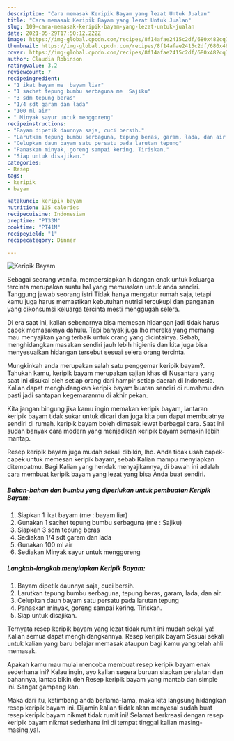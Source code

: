 ```yaml
---
description: "Cara memasak Keripik Bayam yang lezat Untuk Jualan"
title: "Cara memasak Keripik Bayam yang lezat Untuk Jualan"
slug: 109-cara-memasak-keripik-bayam-yang-lezat-untuk-jualan
date: 2021-05-29T17:50:12.222Z
image: https://img-global.cpcdn.com/recipes/8f14afae2415c2df/680x482cq70/keripik-bayam-foto-resep-utama.jpg
thumbnail: https://img-global.cpcdn.com/recipes/8f14afae2415c2df/680x482cq70/keripik-bayam-foto-resep-utama.jpg
cover: https://img-global.cpcdn.com/recipes/8f14afae2415c2df/680x482cq70/keripik-bayam-foto-resep-utama.jpg
author: Claudia Robinson
ratingvalue: 3.2
reviewcount: 7
recipeingredient:
- "1 ikat bayam me  bayam liar"
- "1 sachet tepung bumbu serbaguna me  Sajiku"
- "3 sdm tepung beras"
- "1/4 sdt garam dan lada"
- "100 ml air"
- " Minyak sayur untuk menggoreng"
recipeinstructions:
- "Bayam dipetik daunnya saja, cuci bersih."
- "Larutkan tepung bumbu serbaguna, tepung beras, garam, lada, dan air."
- "Celupkan daun bayam satu persatu pada larutan tepung"
- "Panaskan minyak, goreng sampai kering. Tiriskan."
- "Siap untuk disajikan."
categories:
- Resep
tags:
- keripik
- bayam

katakunci: keripik bayam 
nutrition: 135 calories
recipecuisine: Indonesian
preptime: "PT33M"
cooktime: "PT41M"
recipeyield: "1"
recipecategory: Dinner

---
```



![Keripik Bayam](https://img-global.cpcdn.com/recipes/8f14afae2415c2df/680x482cq70/keripik-bayam-foto-resep-utama.jpg)

Sebagai seorang wanita, mempersiapkan hidangan enak untuk keluarga tercinta merupakan suatu hal yang memuaskan untuk anda sendiri. Tanggung jawab seorang istri Tidak hanya mengatur rumah saja, tetapi kamu juga harus memastikan kebutuhan nutrisi tercukupi dan panganan yang dikonsumsi keluarga tercinta mesti menggugah selera.

Di era  saat ini, kalian sebenarnya bisa memesan hidangan jadi tidak harus capek memasaknya dahulu. Tapi banyak juga lho mereka yang memang mau menyajikan yang terbaik untuk orang yang dicintainya. Sebab, menghidangkan masakan sendiri jauh lebih higienis dan kita juga bisa menyesuaikan hidangan tersebut sesuai selera orang tercinta. 



Mungkinkah anda merupakan salah satu penggemar keripik bayam?. Tahukah kamu, keripik bayam merupakan sajian khas di Nusantara yang saat ini disukai oleh setiap orang dari hampir setiap daerah di Indonesia. Kalian dapat menghidangkan keripik bayam buatan sendiri di rumahmu dan pasti jadi santapan kegemaranmu di akhir pekan.

Kita jangan bingung jika kamu ingin memakan keripik bayam, lantaran keripik bayam tidak sukar untuk dicari dan juga kita pun dapat membuatnya sendiri di rumah. keripik bayam boleh dimasak lewat berbagai cara. Saat ini sudah banyak cara modern yang menjadikan keripik bayam semakin lebih mantap.

Resep keripik bayam juga mudah sekali dibikin, lho. Anda tidak usah capek-capek untuk memesan keripik bayam, sebab Kalian mampu menyiapkan ditempatmu. Bagi Kalian yang hendak menyajikannya, di bawah ini adalah cara membuat keripik bayam yang lezat yang bisa Anda buat sendiri.

<!--inarticleads1-->

##### Bahan-bahan dan bumbu yang diperlukan untuk pembuatan Keripik Bayam:

1. Siapkan 1 ikat bayam (me : bayam liar)
1. Gunakan 1 sachet tepung bumbu serbaguna (me : Sajiku)
1. Siapkan 3 sdm tepung beras
1. Sediakan 1/4 sdt garam dan lada
1. Gunakan 100 ml air
1. Sediakan  Minyak sayur untuk menggoreng




<!--inarticleads2-->

##### Langkah-langkah menyiapkan Keripik Bayam:

1. Bayam dipetik daunnya saja, cuci bersih.
1. Larutkan tepung bumbu serbaguna, tepung beras, garam, lada, dan air.
1. Celupkan daun bayam satu persatu pada larutan tepung
1. Panaskan minyak, goreng sampai kering. Tiriskan.
1. Siap untuk disajikan.




Ternyata resep keripik bayam yang lezat tidak rumit ini mudah sekali ya! Kalian semua dapat menghidangkannya. Resep keripik bayam Sesuai sekali untuk kalian yang baru belajar memasak ataupun bagi kamu yang telah ahli memasak.

Apakah kamu mau mulai mencoba membuat resep keripik bayam enak sederhana ini? Kalau ingin, ayo kalian segera buruan siapkan peralatan dan bahannya, lantas bikin deh Resep keripik bayam yang mantab dan simple ini. Sangat gampang kan. 

Maka dari itu, ketimbang anda berlama-lama, maka kita langsung hidangkan resep keripik bayam ini. Dijamin kalian tiidak akan menyesal sudah buat resep keripik bayam nikmat tidak rumit ini! Selamat berkreasi dengan resep keripik bayam nikmat sederhana ini di tempat tinggal kalian masing-masing,ya!.

